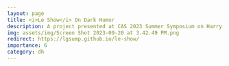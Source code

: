 ```yaml
---
layout: page
title: <i>Le Show</i> On Dark Humor
description: A project presented at CAS 2023 Summer Symposium on Harry Shearer, Keynote delivered by Dr. Tanya Clement at Penn State
img: assets/img/Screen Shot 2023-09-20 at 3.42.49 PM.png
redirect: https://lgsump.github.io/le-show/
importance: 6
category: dh
---
```

